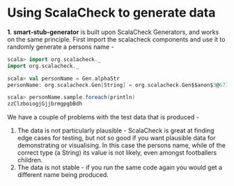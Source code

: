 # Using ScalaCheck to generate data

**1**. **smart-stub-generator** is built upon ScalaCheck Generators, and
works on the same principle. First import the scalacheck components
and use it to randomly generate a persons name - 

```scala
scala> import org.scalacheck._
import org.scalacheck._

scala> val personName = Gen.alphaStr
personName: org.scalacheck.Gen[String] = org.scalacheck.Gen$$anon$3@6730d2d0

scala> personName.sample.foreach(println)
zzClzboiogjGjjbrmgpgbBdh
```

We have a couple of problems with the test data that is
produced - 

1. The data is not particularly plausible - ScalaCheck is great at
   finding edge cases for testing, but not so good if you want
   plausible data for demonstrating or visualising. In this case the
   persons name, while of the correct type (a String) its value is not 
   likely, even amongst footballers children. 
2. The data is not stable - if you run the same code again you would
   get a different name being produced. 
